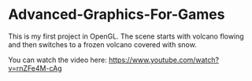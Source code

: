 # Advanced-Graphics-For-Games

This is my first project in OpenGL. The scene starts with volcano flowing and then switches to a frozen volcano covered with snow.

You can watch the video here: https://www.youtube.com/watch?v=rnZFe4M-cAg
